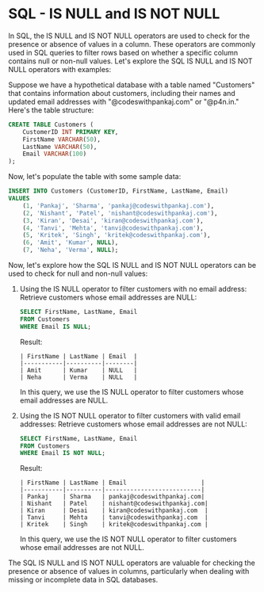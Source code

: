 # SQL - IS NULL and IS NOT NULL

In SQL, the IS NULL and IS NOT NULL operators are used to check for the presence or absence of values in a column. These operators are commonly used in SQL queries to filter rows based on whether a specific column contains null or non-null values. Let's explore the SQL IS NULL and IS NOT NULL operators with examples:

Suppose we have a hypothetical database with a table named "Customers" that contains information about customers, including their names and updated email addresses with "@codeswithpankaj.com" or "@p4n.in." Here's the table structure:

```sql
CREATE TABLE Customers (
    CustomerID INT PRIMARY KEY,
    FirstName VARCHAR(50),
    LastName VARCHAR(50),
    Email VARCHAR(100)
);
```

Now, let's populate the table with some sample data:

```sql
INSERT INTO Customers (CustomerID, FirstName, LastName, Email)
VALUES
    (1, 'Pankaj', 'Sharma', 'pankaj@codeswithpankaj.com'),
    (2, 'Nishant', 'Patel', 'nishant@codeswithpankaj.com'),
    (3, 'Kiran', 'Desai', 'kiran@codeswithpankaj.com'),
    (4, 'Tanvi', 'Mehta', 'tanvi@codeswithpankaj.com'),
    (5, 'Kritek', 'Singh', 'kritek@codeswithpankaj.com'),
    (6, 'Amit', 'Kumar', NULL),
    (7, 'Neha', 'Verma', NULL);
```

Now, let's explore how the SQL IS NULL and IS NOT NULL operators can be used to check for null and non-null values:

1. Using the IS NULL operator to filter customers with no email address:
   Retrieve customers whose email addresses are NULL:

   ```sql
   SELECT FirstName, LastName, Email
   FROM Customers
   WHERE Email IS NULL;
   ```

   Result:
   ```
   | FirstName | LastName | Email  |
   |-----------|----------|--------|
   | Amit      | Kumar    | NULL   |
   | Neha      | Verma    | NULL   |
   ```

   In this query, we use the IS NULL operator to filter customers whose email addresses are NULL.

2. Using the IS NOT NULL operator to filter customers with valid email addresses:
   Retrieve customers whose email addresses are not NULL:

   ```sql
   SELECT FirstName, LastName, Email
   FROM Customers
   WHERE Email IS NOT NULL;
   ```

   Result:
   ```
   | FirstName | LastName | Email                     |
   |-----------|----------|---------------------------|
   | Pankaj    | Sharma   | pankaj@codeswithpankaj.com|
   | Nishant   | Patel    | nishant@codeswithpankaj.com|
   | Kiran     | Desai    | kiran@codeswithpankaj.com  |
   | Tanvi     | Mehta    | tanvi@codeswithpankaj.com  |
   | Kritek    | Singh    | kritek@codeswithpankaj.com |
   ```

   In this query, we use the IS NOT NULL operator to filter customers whose email addresses are not NULL.

The SQL IS NULL and IS NOT NULL operators are valuable for checking the presence or absence of values in columns, particularly when dealing with missing or incomplete data in SQL databases.
